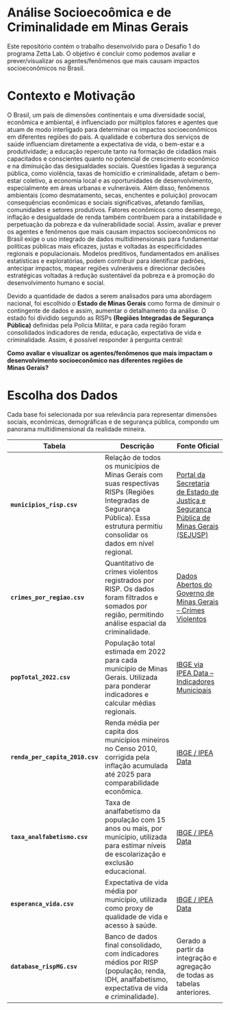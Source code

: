 # Análise Socioecoômica e de Criminalidade em Minas Gerais

Este repositório contém o trabalho desenvolvido para o Desafio 1 do programa Zetta Lab. O objetivo é concluir como podemos avaliar e prever/visualizar os agentes/fenômenos que mais causam impactos socioeconômicos no Brasil.

# Contexto e Motivação 

O Brasil, um país de dimensões continentais e uma diversidade social, econômica e ambiental, é influenciado por múltiplos fatores e agentes que atuam de modo interligado para determinar os impactos socioeconômicos em diferentes regiões do país. A qualidade e cobertura dos serviços de saúde influenciam diretamente a expectativa de vida, o bem-estar e a produtividade; a educação repercute tanto na formação de cidadãos mais capacitados e conscientes quanto no potencial de crescimento econômico e na diminuição das desigualdades sociais. Questões ligadas à segurança pública, como violência, taxas de homicídio e criminalidade, afetam o bem-estar coletivo, a economia local e as oportunidades de desenvolvimento, especialmente em áreas urbanas e vulneráveis. Além disso, fenômenos ambientais (como desmatamento, secas, enchentes e poluição) provocam consequências econômicas e sociais significativas, afetando famílias, comunidades e setores produtivos. Fatores econômicos como desemprego, inflação e desigualdade de renda também contribuem para a instabilidade e perpetuação da pobreza e da vulnerabilidade social. Assim, avaliar e prever os agentes e fenômenos que mais causam impactos socioeconômicos no Brasil exige o uso integrado de dados multidimensionais para fundamentar políticas públicas mais eficazes, justas e voltadas às especificidades regionais e populacionais. Modelos preditivos, fundamentados em análises estatísticas e exploratórias, podem contribuir para identificar padrões, antecipar impactos, mapear regiões vulneráveis e direcionar decisões estratégicas voltadas à redução sustentável da pobreza e à promoção do desenvolvimento humano e social.

Devido a quantidade de dados a serem analisados para uma abordagem nacional, foi escolhido o **Estado de Minas Gerais** como forma de diminuir o contingente de dados e assim, aumentar o detalhamento da análise. O estado foi dividido segundo as RISPs **(Regiões Integradas de Segurança Pública)** definidas pela Polícia Militar, e para cada região foram consolidados indicadores de renda, educação, expectativa de vida e criminalidade. Assim, é possível responder à pergunta central:

**Como avaliar e visualizar os agentes/fenômenos que mais impactam o desenvolvimento socioeconômico nas diferentes regiões de Minas Gerais?**

# Escolha dos Dados

Cada base foi selecionada por sua relevância para representar dimensões sociais, econômicas, demográficas e de segurança pública, compondo um panorama multidimensional da realidade mineira.

| **Tabela**                      | **Descrição**                                                                                                                                                                       | **Fonte Oficial**                                                                                                                                                |
| ------------------------------- | ----------------------------------------------------------------------------------------------------------------------------------------------------------------------------------- | ---------------------------------------------------------------------------------------------------------------------------------------------------------------- |
| **`municipios_risp.csv`**       | Relação de todos os municípios de Minas Gerais com suas respectivas RISPs (Regiões Integradas de Segurança Pública). Essa estrutura permitiu consolidar os dados em nível regional. | [Portal da Secretaria de Estado de Justiça e Segurança Pública de Minas Gerais (SEJUSP)](https://www.seguranca.mg.gov.br/index.php/integracao/unidades-integrad) |
| **`crimes_por_regiao.csv`**     | Quantitativo de crimes violentos registrados por RISP. Os dados foram filtrados e somados por região, permitindo análise espacial da criminalidade.                                 | [Dados Abertos do Governo de Minas Gerais – Crimes Violentos](https://dados.mg.gov.br/dataset/crimes-violentos/resource/b6900c69-6244-449f-bac8-771995fba5a7)    |
| **`popTotal_2022.csv`**         | População total estimada em 2022 para cada município de Minas Gerais. Utilizada para ponderar indicadores e calcular médias regionais.                                              | [IBGE via IPEA Data – Indicadores Municipais](https://www.ipeadata.gov.br/Default.aspx)                                                                          |
| **`renda_per_capita_2010.csv`** | Renda média per capita dos municípios mineiros no Censo 2010, corrigida pela inflação acumulada até 2025 para comparabilidade econômica.                                            | [IBGE / IPEA Data](https://www.ipeadata.gov.br/Default.aspx)                                                                                                     |
| **`taxa_analfabetismo.csv`**    | Taxa de analfabetismo da população com 15 anos ou mais, por município, utilizada para estimar níveis de escolarização e exclusão educacional.                                       | [IBGE / IPEA Data](https://www.ipeadata.gov.br/Default.aspx)                                                                                                     |
| **`esperanca_vida.csv`**        | Expectativa de vida média por município, utilizada como proxy de qualidade de vida e acesso à saúde.                                                                                | [IBGE / IPEA Data](https://www.ipeadata.gov.br/Default.aspx)                                                                                                     |
| **`database_rispMG.csv`**       | Banco de dados final consolidado, com indicadores médios por RISP (população, renda, IDH, analfabetismo, expectativa de vida e criminalidade).                                      | Gerado a partir da integração e agregação de todas as tabelas anteriores.                                                                                        |



